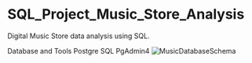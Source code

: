 # SQL_Project_Music_Store_Analysis
Digital Music Store data analysis using SQL.

Database and Tools
   Postgre SQL
   PgAdmin4
![MusicDatabaseSchema](https://github.com/user-attachments/assets/5320a33e-5f9d-4954-a716-8d3c50009b18)
